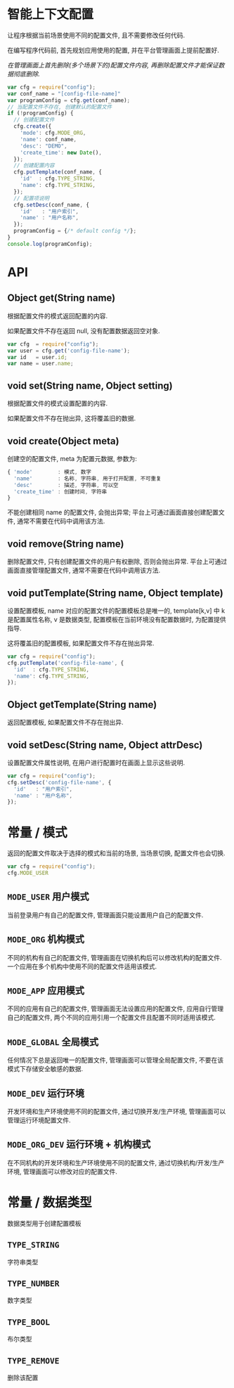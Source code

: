 # 智能上下文配置

让程序根据当前场景使用不同的配置文件, 且不需要修改任何代码.

在编写程序代码前, 首先规划应用使用的配置, 并在平台管理画面上提前配置好.

*在管理画面上首先删除(多个场景下的)配置文件内容, 再删除配置文件才能保证数据彻底删除.*

```js
var cfg = require("config");
var conf_name = "[config-file-name]"
var programConfig = cfg.get(conf_name);
// 当配置文件不存在, 创建默认的配置文件
if (!programConfig) {
  // 创建配置文件
  cfg.create({
    'mode': cfg.MODE_ORG,
    'name': conf_name,
    'desc': "DEMO",
    'create_time': new Date(),
  });
  // 创建配置内容
  cfg.putTemplate(conf_name, {
    'id'  : cfg.TYPE_STRING,
    'name': cfg.TYPE_STRING,
  });
  // 配置项说明
  cfg.setDesc(conf_name, {
    'id'   : "用户索引",
    'name' : "用户名称",
  });
  programConfig = {/* default config */};
}
console.log(programConfig);
```

# API


## Object get(String name)

根据配置文件的模式返回配置的内容.

如果配置文件不存在返回 null, 没有配置数据返回空对象.


```js
var cfg  = require("config");
var user = cfg.get('config-file-name');
var id   = user.id;
var name = user.name;
```

## void set(String name, Object setting)

根据配置文件的模式设置配置的内容.

如果配置文件不存在抛出异, 这将覆盖旧的数据.


## void create(Object meta)

创建空的配置文件, meta 为配置元数据, 参数为:

```js
{ 'mode'        : 模式, 数字
  'name'        : 名称, 字符串, 用于打开配置, 不可重复
  'desc'        : 描述, 字符串, 可以空
  'create_time' : 创建时间, 字符串
}
```

不能创建相同 name 的配置文件, 会抛出异常; 
平台上可通过画面直接创建配置文件, 通常不需要在代码中调用该方法.


## void remove(String name)

删除配置文件, 只有创建配置文件的用户有权删除, 否则会抛出异常.
平台上可通过画面直接管理配置文件, 通常不需要在代码中调用该方法.


## void putTemplate(String name, Object template)

设置配置模板, name 对应的配置文件的配置模板总是唯一的, 
template[k,v] 中 k 是配置属性名称, v 是数据类型, 
配置模板在当前环境没有配置数据时, 为配置提供指导.

这将覆盖旧的配置模板, 如果配置文件不存在抛出异常.

```js
var cfg = require("config");
cfg.putTemplate('config-file-name', {
  'id'  : cfg.TYPE_STRING,
  'name': cfg.TYPE_STRING,
});
```


## Object getTemplate(String name)

返回配置模板, 如果配置文件不存在抛出异.


## void setDesc(String name, Object attrDesc) 

设置配置文件属性说明, 在用户进行配置时在画面上显示这些说明.

```js
var cfg = require("config");
cfg.setDesc('config-file-name', {
  'id'   : "用户索引",
  'name' : "用户名称",
});
```


# 常量 / 模式

返回的配置文件取决于选择的模式和当前的场景, 
当场景切换, 配置文件也会切换.

```js
var cfg = require("config");
cfg.MODE_USER
```

## `MODE_USER` 用户模式

当前登录用户有自己的配置文件, 管理画面只能设置用户自己的配置文件.

## `MODE_ORG` 机构模式

不同的机构有自己的配置文件, 管理画面在切换机构后可以修改机构的配置文件.
一个应用在多个机构中使用不同的配置文件适用该模式.

## `MODE_APP` 应用模式

不同的应用有自己的配置文件, 管理画面无法设置应用的配置文件, 
应用自行管理自己的配置文件, 两个不同的应用引用一个配置文件且配置不同时适用该模式.

## `MODE_GLOBAL` 全局模式

任何情况下总是返回唯一的配置文件, 管理画面可以管理全局配置文件,
不要在该模式下存储安全敏感的数据.

## `MODE_DEV` 运行环境

开发环境和生产环境使用不同的配置文件, 通过切换开发/生产环境, 
管理画面可以管理运行环境配置文件.

## `MODE_ORG_DEV` 运行环境 + 机构模式

在不同机构的开发环境和生产环境使用不同的配置文件, 
通过切换机构/开发/生产环境, 管理画面可以修改对应的配置文件.



# 常量 / 数据类型

数据类型用于创建配置模板

## `TYPE_STRING`

字符串类型

## `TYPE_NUMBER`

数字类型

## `TYPE_BOOL`

布尔类型

## `TYPE_REMOVE`

删除该配置
